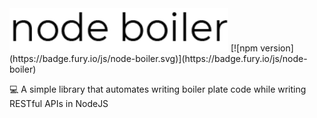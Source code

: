 <img src="./assets/logo.png" width="350" title="hover text">
[![npm version](https://badge.fury.io/js/node-boiler.svg)](https://badge.fury.io/js/node-boiler)

:computer: A simple library that automates writing boiler plate code while writing RESTful APIs in NodeJS
